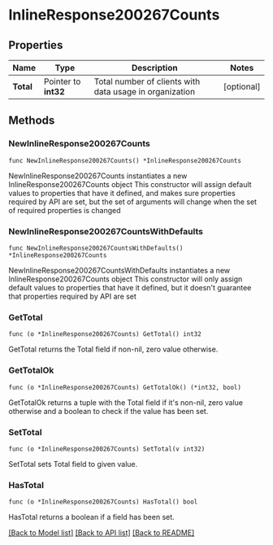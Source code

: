 # InlineResponse200267Counts

## Properties

Name | Type | Description | Notes
------------ | ------------- | ------------- | -------------
**Total** | Pointer to **int32** | Total number of clients with data usage in organization | [optional] 

## Methods

### NewInlineResponse200267Counts

`func NewInlineResponse200267Counts() *InlineResponse200267Counts`

NewInlineResponse200267Counts instantiates a new InlineResponse200267Counts object
This constructor will assign default values to properties that have it defined,
and makes sure properties required by API are set, but the set of arguments
will change when the set of required properties is changed

### NewInlineResponse200267CountsWithDefaults

`func NewInlineResponse200267CountsWithDefaults() *InlineResponse200267Counts`

NewInlineResponse200267CountsWithDefaults instantiates a new InlineResponse200267Counts object
This constructor will only assign default values to properties that have it defined,
but it doesn't guarantee that properties required by API are set

### GetTotal

`func (o *InlineResponse200267Counts) GetTotal() int32`

GetTotal returns the Total field if non-nil, zero value otherwise.

### GetTotalOk

`func (o *InlineResponse200267Counts) GetTotalOk() (*int32, bool)`

GetTotalOk returns a tuple with the Total field if it's non-nil, zero value otherwise
and a boolean to check if the value has been set.

### SetTotal

`func (o *InlineResponse200267Counts) SetTotal(v int32)`

SetTotal sets Total field to given value.

### HasTotal

`func (o *InlineResponse200267Counts) HasTotal() bool`

HasTotal returns a boolean if a field has been set.


[[Back to Model list]](../README.md#documentation-for-models) [[Back to API list]](../README.md#documentation-for-api-endpoints) [[Back to README]](../README.md)



